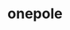 ---
title: onepole
permalink: /docs/StandardLibrary#onepole
parent: Standard Library
has_children: false
nav_order: 7
---